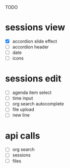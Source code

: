 
TODO

# sessions view
  - [x] accordion slide effect
  - [ ] accordion header
  - [ ] date
  - [ ] icons

# sessions edit
  - [ ] agenda item select
  - [ ] time input
  - [ ] org search autocomplete
  - [ ] file upload
  - [ ] new line

# api calls
  - [ ] org search
  - [ ] sessions
  - [ ] files